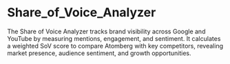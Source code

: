 # Share_of_Voice_Analyzer
The Share of Voice Analyzer tracks brand visibility across Google and YouTube by measuring mentions, engagement, and sentiment. It calculates a weighted SoV score to compare Atomberg with key competitors, revealing market presence, audience sentiment, and growth opportunities.
